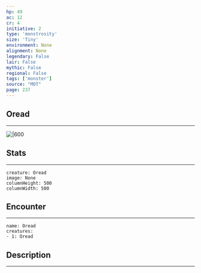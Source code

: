 ```yaml
---
hp: 49
ac: 12
cr: 4
initiative: 2
type: 'monstrosity'    
size: 'Tiny'
environment: None
alignment: None
legendary: False
lair: False
mythic: False
regional: False
tags: ['monster']
source: "MOT"
page: 237
---
```


## Oread
---

![|600](D:/Program%20Files/5e.tools/img/bestiary/MOT/Oread.jpg)

## Stats
---

```statblock
creature: Oread
image: None
columnHeight: 500
columnWidth: 500
```

## Encounter
---

```encounter-table
name: Oread
creatures:
- 1: Oread
```

## Description
---




